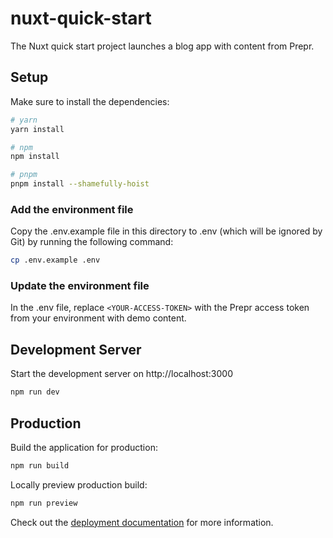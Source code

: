 # nuxt-quick-start
The Nuxt quick start project launches a blog app with content from Prepr.

## Setup
Make sure to install the dependencies:

```bash
# yarn
yarn install

# npm
npm install

# pnpm
pnpm install --shamefully-hoist
```

### Add the environment file
Copy the .env.example file in this directory to .env (which will be ignored by Git) by running the following command:

```bash
cp .env.example .env
```

### Update the environment file
In the .env file, replace `<YOUR-ACCESS-TOKEN>` with the Prepr access token from your environment with demo content.

## Development Server

Start the development server on http://localhost:3000

```bash
npm run dev
```

## Production

Build the application for production:

```bash
npm run build
```

Locally preview production build:

```bash
npm run preview
```

Check out the [deployment documentation](https://nuxt.com/docs/getting-started/deployment) for more information.
